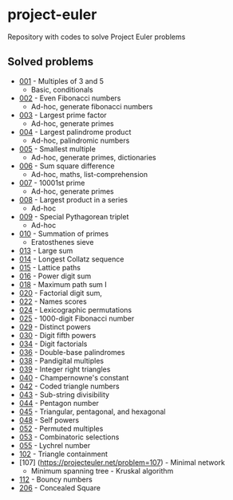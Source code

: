 # project-euler
Repository with codes to solve Project Euler problems

## Solved problems

* [001](https://projecteuler.net/problem=001) - Multiples of 3 and 5
  * Basic, conditionals
* [002](https://projecteuler.net/problem=002) - Even Fibonacci numbers
  * Ad-hoc, generate fibonacci numbers
* [003](https://projecteuler.net/problem=003) - Largest prime factor
  * Ad-hoc, generate primes
* [004](https://projecteuler.net/problem=004) - Largest palindrome product
  * Ad-hoc, palindromic numbers
* [005](https://projecteuler.net/problem=005) - Smallest multiple
  * Ad-hoc, generate primes, dictionaries
* [006](https://projecteuler.net/problem=006) - Sum square difference
  * Ad-hoc, maths, list-comprehension
* [007](https://projecteuler.net/problem=007) - 10001st prime
  * Ad-hoc, generate primes
* [008](https://projecteuler.net/problem=008) - Largest product in a series
  * Ad-hoc
* [009](https://projecteuler.net/problem=009) - Special Pythagorean triplet
  * Ad-hoc
* [010](https://projecteuler.net/problem=010) - Summation of primes
  * Eratosthenes sieve
* [013](https://projecteuler.net/problem=013) - Large sum
* [014](https://projecteuler.net/problem=014) - Longest Collatz sequence
* [015](https://projecteuler.net/problem=015) - Lattice paths
* [016](https://projecteuler.net/problem=016) - Power digit sum
* [018](https://projecteuler.net/problem=018) - Maximum path sum I
* [020](https://projecteuler.net/problem=020) - Factorial digit sum,
* [022](https://projecteuler.net/problem=022) - Names scores
* [024](https://projecteuler.net/problem=024) - Lexicographic permutations
* [025](https://projecteuler.net/problem=025) - 1000-digit Fibonacci number
* [029](https://projecteuler.net/problem=029) - Distinct powers
* [030](https://projecteuler.net/problem=030) - Digit fifth powers
* [034](https://projecteuler.net/problem=034) - Digit factorials
* [036](https://projecteuler.net/problem=036) - Double-base palindromes
* [038](https://projecteuler.net/problem=038) - Pandigital multiples
* [039](https://projecteuler.net/problem=039) - Integer right triangles
* [040](https://projecteuler.net/problem=040) - Champernowne's constant
* [042](https://projecteuler.net/problem=042) - Coded triangle numbers
* [043](https://projecteuler.net/problem=043) - Sub-string divisibility
* [044](https://projecteuler.net/problem=044) - Pentagon number
* [045](https://projecteuler.net/problem=045) - Triangular, pentagonal, and hexagonal
* [048](https://projecteuler.net/problem=048) - Self powers
* [052](https://projecteuler.net/problem=052) - Permuted multiples
* [053](https://projecteuler.net/problem=053) - Combinatoric selections
* [055](https://projecteuler.net/problem=055) - Lychrel number
* [102](https://projecteuler.net/problem=102) - Triangle containment
* [107] (https://projecteuler.net/problem=107) - Minimal network
  * Minimum spanning tree - Kruskal algorithm
* [112](https://projecteuler.net/problem=112) - Bouncy numbers
* [206](https://projecteuler.net/problem=206) - Concealed Square
